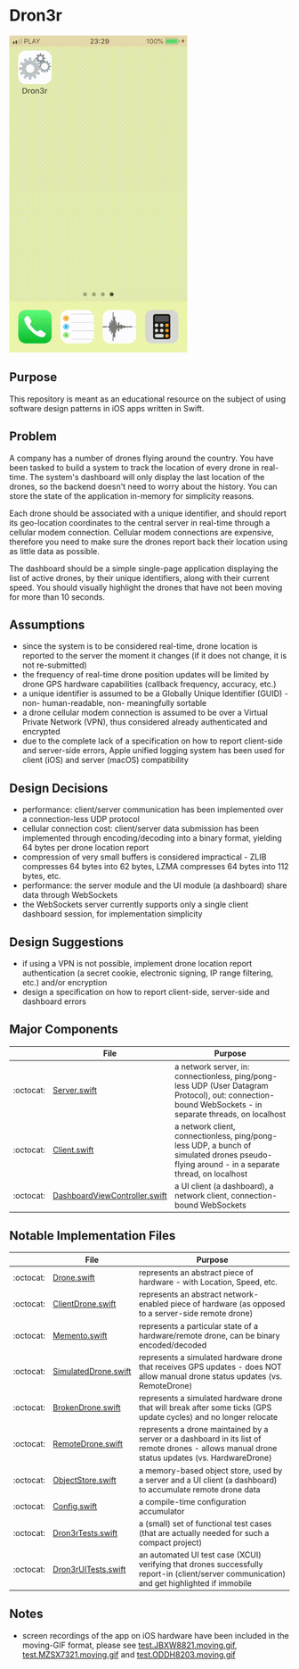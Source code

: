 # Dron3r

![](images/test.JBXW8821.moving.gif)

## Purpose

This repository is meant as an educational resource on the subject of using software design patterns in iOS apps written in Swift.

## Problem

A company has a number of drones flying around the country. You have been tasked to build a system to track the location of every drone in real-time. The system's dashboard will only display the last location of the drones, so the backend doesn't need to worry about the history. You can store the state of the application in-memory for simplicity reasons.

Each drone should be associated with a unique identifier, and should report its geo-location coordinates to the central server in real-time through a cellular modem connection. Cellular modem connections are expensive, therefore you need to make sure the drones report back their location using as little data as possible.

The dashboard should be a simple single-page application displaying the list of active drones, by their unique identifiers, along with their current speed. You should visually highlight the drones that have not been moving for more than 10 seconds.

## Assumptions

- since the system is to be considered real-time, drone location is reported to the server the moment it changes (if it does not change, it is not re-submitted)
- the frequency of real-time drone position updates will be limited by drone GPS hardware capabilities (callback frequency, accuracy, etc.)
- a unique identifier is assumed to be a Globally Unique Identifier (GUID) - non- human-readable, non- meaningfully sortable
- a drone cellular modem connection is assumed to be over a Virtual Private Network (VPN), thus considered already authenticated and encrypted
- due to the complete lack of a specification on how to report client-side and server-side errors, Apple unified logging system has been used for client (iOS) and server (macOS) compatibility

## Design Decisions

- performance: client/server communication has been implemented over a connection-less UDP protocol
- cellular connection cost: client/server data submission has been implemented through encoding/decoding into a binary format, yielding 64 bytes per drone location report
- compression of very small buffers is considered impractical - ZLIB compresses 64 bytes into 62 bytes, LZMA compresses 64 bytes into 112 bytes, etc.
- performance: the server module and the UI module (a dashboard) share data through WebSockets
- the WebSockets server currently supports only a single client dashboard session, for implementation simplicity

## Design Suggestions

- if using a VPN is not possible, implement drone location report authentication (a secret cookie, electronic signing, IP range filtering, etc.) and/or encryption
- design a specification on how to report client-side, server-side and dashboard errors

## Major Components

|         | File | Purpose |
----------|------|----------
:octocat: | [Server.swift](Dron3r/Server/Server.swift) | a network server, in: connectionless, ping/pong-less UDP (User Datagram Protocol), out: connection-bound WebSockets - in separate threads, on localhost
:octocat: | [Client.swift](Dron3r/Test/Client.swift) | a network client, connectionless, ping/pong-less UDP, a bunch of simulated drones pseudo-flying around - in a separate thread, on localhost
:octocat: | [DashboardViewController.swift](Dron3r/App/DashboardViewController.swift) | a UI client (a dashboard), a network client, connection-bound WebSockets

## Notable Implementation Files

|         | File | Purpose |
----------|------|----------
:octocat: | [Drone.swift](Dron3r/Core/Drone.swift) | represents an abstract piece of hardware - with Location, Speed, etc.
:octocat: | [ClientDrone.swift](Dron3r/Client/ClientDrone.swift) | represents an abstract network-enabled piece of hardware (as opposed to a server-side remote drone)
:octocat: | [Memento.swift](Dron3r/Core/Memento.swift) | represents a particular state of a hardware/remote drone, can be binary encoded/decoded
:octocat: | [SimulatedDrone.swift](Dron3r/Client/SimulatedDrone.swift) | represents a simulated hardware drone that receives GPS updates - does NOT allow manual drone status updates (vs. RemoteDrone)
:octocat: | [BrokenDrone.swift](Dron3r/Test/BrokenDrone.swift) | represents a simulated hardware drone that will break after some ticks (GPS update cycles) and no longer relocate
:octocat: | [RemoteDrone.swift](Dron3r/Core/RemoteDrone.swift) | represents a drone maintained by a server or a dashboard in its list of remote drones - allows manual drone status updates (vs. HardwareDrone)
:octocat: | [ObjectStore.swift](Dron3r/Core/ObjectStore.swift) | a memory-based object store, used by a server and a UI client (a dashboard) to accumulate remote drone data
:octocat: | [Config.swift](Dron3r/App/Config.swift) | a compile-time configuration accumulator
:octocat: | [Dron3rTests.swift](Dron3rTests/Dron3rTests.swift) | a (small) set of functional test cases (that are actually needed for such a compact project)
:octocat: | [Dron3rUITests.swift](Dron3rUITests/Dron3rUITests.swift) | an automated UI test case (XCUI) verifying that drones successfully report-in (client/server communication) and get highlighted if immobile

## Notes

- screen recordings of the app on iOS hardware have been included in the moving-GIF format, please see [test.JBXW8821.moving.gif](images/test.JBXW8821.moving.gif), [test.MZSX7321.moving.gif](images/test.MZSX7321.moving.gif) and [test.ODDH8203.moving.gif](images/test.ODDH8203.moving.gif)
